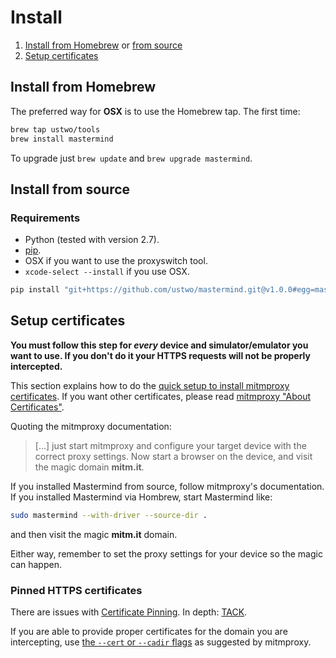 # Install

1. [Install from Homebrew](#install-from-homebrew) or [from source](#from-source)
2. [Setup certificates](#setup-certificates)


## Install from Homebrew

The preferred way for **OSX** is to use the Homebrew tap. The first time:

```sh
brew tap ustwo/tools
brew install mastermind
```

To upgrade just `brew update` and `brew upgrade mastermind`.


## Install from source

### Requirements

* Python (tested with version 2.7).
* [pip](https://pypi.python.org/pypi/pip/).
* OSX if you want to use the proxyswitch tool.
* `xcode-select --install` if you use OSX.

```sh
pip install "git+https://github.com/ustwo/mastermind.git@v1.0.0#egg=mastermind"
```


## Setup certificates

**You must follow this step for _every_ device and simulator/emulator you want
to use.  If you don't do it your HTTPS requests will not be properly
intercepted.**

This section explains how to do the [quick setup to install mitmproxy
certificates][quick-setup].  If you want other certificates, please read
[mitmproxy "About Certificates"][mitm-certinstall].


Quoting the mitmproxy documentation:

> [...] just start mitmproxy and configure your target device with the correct
> proxy settings. Now start a browser on the device, and visit the magic domain
> **mitm.it**.

If you installed Mastermind from source, follow mitmproxy's documentation.
If you installed Mastermind via Hombrew, start Mastermind like:

```sh
sudo mastermind --with-driver --source-dir .
```

and then visit the magic **mitm.it** domain.

Either way, remember to set the proxy settings for your device so the magic
can happen.


### Pinned HTTPS certificates

There are issues with [Certificate Pinning][mitm-pinning].  In depth:
[TACK](http://tack.io/).

If you are able to provide proper certificates for the domain you are
intercepting, use [the `--cert` or `--cadir` flags][custom-cert] as
suggested by mitmproxy.


[mitm-certinstall]: http://docs.mitmproxy.org/en/stable/certinstall.html
[mitm-pinning]: http://docs.mitmproxy.org/en/stable/certinstall.html#certificate-pinning
[custom-cert]: http://docs.mitmproxy.org/en/stable/certinstall.html#using-a-custom-certificate
[quick-setup]: http://docs.mitmproxy.org/en/stable/certinstall.html#quick-setup
